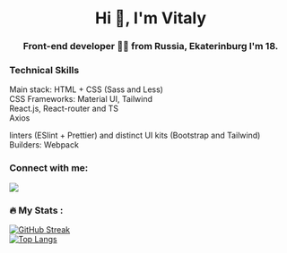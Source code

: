 <h1 align="center">Hi 👋, I'm Vitaly</h1>
<h3 align="center">Front-end developer 👨‍💻 from Russia, Ekaterinburg I'm 18.</h3>

### Technical Skills
Main stack: 
HTML + CSS (Sass and Less) <br />
CSS Frameworks: Material UI, Tailwind <br />
React.js, React-router and TS <br />
Axios <br />

linters (ESlint + Prettier) and distinct UI kits (Bootstrap and Tailwind) <br />
Builders: Webpack


<h3 align="left">Connect with me:</h3>
<a href="https://t.me/izao0"><img src="https://img.shields.io/badge/Telegram-blue?logo=telegram&logoColor=white&style=for-the-badge"/></a>

### :fire: My Stats :
[![GitHub Streak](http://github-readme-streak-stats.herokuapp.com?user=Qahyfo&theme=dark&background=000000)](https://git.io/streak-stats)
<br />
[![Top Langs](https://github-readme-stats.vercel.app/api/top-langs/?username=Qahyfo&layout=compact&theme=vision-friendly-dark)](https://github.com/anuraghazra/github-readme-stats)
<!--
**Qahyfo/Qahyfo** is a ✨ _special_ ✨ repository because its `README.md` (this file) appears on your GitHub profile.

Here are some ideas to get you started:

- 🔭 I’m currently working on ...
- 🌱 I’m currently learning ...
- 👯 I’m looking to collaborate on ...
- 🤔 I’m looking for help with ...
- 💬 Ask me about ...
- 📫 How to reach me: ...
- 😄 Pronouns: ...
- ⚡ Fun fact: ...
-->
